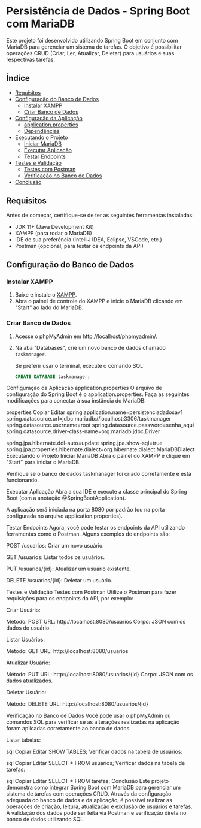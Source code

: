 # Persistência de Dados - Spring Boot com MariaDB

Este projeto foi desenvolvido utilizando Spring Boot em conjunto com MariaDB para gerenciar um sistema de tarefas. O objetivo é possibilitar operações CRUD (Criar, Ler, Atualizar, Deletar) para usuários e suas respectivas tarefas.

## Índice

- [Requisitos](#requisitos)
- [Configuração do Banco de Dados](#configuração-do-banco-de-dados)
  - [Instalar XAMPP](#instalar-xampp)
  - [Criar Banco de Dados](#criar-banco-de-dados)
- [Configuração da Aplicação](#configuração-da-aplicação)
  - [application.properties](#applicationproperties)
  - [Dependências](#dependências)
- [Executando o Projeto](#executando-o-projeto)
  - [Iniciar MariaDB](#iniciar-mariadb)
  - [Executar Aplicação](#executar-aplicação)
  - [Testar Endpoints](#testar-endpoints)
- [Testes e Validação](#testes-e-validação)
  - [Testes com Postman](#testes-com-postman)
  - [Verificação no Banco de Dados](#verificação-no-banco-de-dados)
- [Conclusão](#conclusão)

## Requisitos

Antes de começar, certifique-se de ter as seguintes ferramentas instaladas:

- JDK 11+ (Java Development Kit)
- XAMPP (para rodar o MariaDB)
- IDE de sua preferência (IntelliJ IDEA, Eclipse, VSCode, etc.)
- Postman (opcional, para testar os endpoints da API)

## Configuração do Banco de Dados

### Instalar XAMPP

1. Baixe e instale o [XAMPP](https://www.apachefriends.org/index.html).
2. Abra o painel de controle do XAMPP e inicie o MariaDB clicando em "Start" ao lado do MariaDB.

### Criar Banco de Dados

1. Acesse o phpMyAdmin em [http://localhost/phpmyadmin/](http://localhost/phpmyadmin/).
2. Na aba "Databases", crie um novo banco de dados chamado `taskmanager`.

   Se preferir usar o terminal, execute o comando SQL:

   ```sql
   CREATE DATABASE taskmanager;
Configuração da Aplicação
application.properties
O arquivo de configuração do Spring Boot é o application.properties. Faça as seguintes modificações para conectar à sua instância do MariaDB:

properties
Copiar
Editar
spring.application.name=persistenciadadosav1
spring.datasource.url=jdbc:mariadb://localhost:3306/taskmanager
spring.datasource.username=root
spring.datasource.password=senha_aqui
spring.datasource.driver-class-name=org.mariadb.jdbc.Driver

spring.jpa.hibernate.ddl-auto=update
spring.jpa.show-sql=true
spring.jpa.properties.hibernate.dialect=org.hibernate.dialect.MariaDBDialect
Executando o Projeto
Iniciar MariaDB
Abra o painel do XAMPP e clique em "Start" para iniciar o MariaDB.

Verifique se o banco de dados taskmanager foi criado corretamente e está funcionando.

Executar Aplicação
Abra a sua IDE e execute a classe principal do Spring Boot (com a anotação @SpringBootApplication).

A aplicação será iniciada na porta 8080 por padrão (ou na porta configurada no arquivo application.properties).

Testar Endpoints
Agora, você pode testar os endpoints da API utilizando ferramentas como o Postman. Alguns exemplos de endpoints são:

POST /usuarios: Criar um novo usuário.

GET /usuarios: Listar todos os usuários.

PUT /usuarios/{id}: Atualizar um usuário existente.

DELETE /usuarios/{id}: Deletar um usuário.

Testes e Validação
Testes com Postman
Utilize o Postman para fazer requisições para os endpoints da API, por exemplo:

Criar Usuário:

Método: POST URL: http://localhost:8080/usuarios Corpo: JSON com os dados do usuário.

Listar Usuários:

Método: GET URL: http://localhost:8080/usuarios

Atualizar Usuário:

Método: PUT URL: http://localhost:8080/usuarios/{id} Corpo: JSON com os dados atualizados.

Deletar Usuário:

Método: DELETE URL: http://localhost:8080/usuarios/{id}

Verificação no Banco de Dados
Você pode usar o phpMyAdmin ou comandos SQL para verificar se as alterações realizadas na aplicação foram aplicadas corretamente ao banco de dados:

Listar tabelas:

sql
Copiar
Editar
SHOW TABLES;
Verificar dados na tabela de usuários:

sql
Copiar
Editar
SELECT * FROM usuarios;
Verificar dados na tabela de tarefas:

sql
Copiar
Editar
SELECT * FROM tarefas;
Conclusão
Este projeto demonstra como integrar Spring Boot com MariaDB para gerenciar um sistema de tarefas com operações CRUD. Através da configuração adequada do banco de dados e da aplicação, é possível realizar as operações de criação, leitura, atualização e exclusão de usuários e tarefas. A validação dos dados pode ser feita via Postman e verificação direta no banco de dados utilizando SQL.
